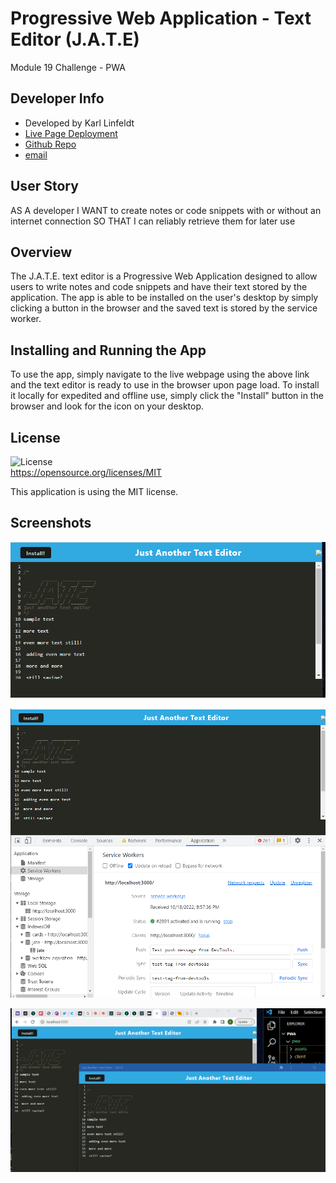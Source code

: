 # Progressive Web Application - Text Editor (J.A.T.E)  
Module 19 Challenge - PWA  

## Developer Info  
- Developed by Karl Linfeldt 
- [Live Page Deployment](https://frozen-hamlet-33467.herokuapp.com/)
- [Github Repo](https://github.com/KarlOL82/pwa)  
- [email](klinfeldt@gmail.com)  

## User Story  
AS A developer
I WANT to create notes or code snippets with or without an internet connection
SO THAT I can reliably retrieve them for later use  

## Overview  
The J.A.T.E. text editor is a Progressive Web Application designed to allow users to write notes and code snippets and have their text stored by the application. The app is able to be installed on the user's desktop by simply clicking a button in the browser and the saved text is stored by the service worker.  

## Installing and Running the App  
To use the app, simply navigate to the live webpage using the above link and the text editor is ready to use in the browser upon page load. To install it locally for expedited and offline use, simply click the "Install" button in the browser and look for the icon on your desktop.  
  
## License
  ![License](https://img.shields.io/badge/license-MIT-green.svg)  
  https://opensource.org/licenses/MIT  

  This application is using the MIT license.  

## Screenshots  

![Homepage not logged in](./assets/image1.png "Image with the JATE logo and some sample text.")  

![Login Page](./assets/image2.png "Image showing the service worker in the console.")  

![Dashboard while logged in](./assets/image3.png "Image showing the installed application on top of the browser version.")  


